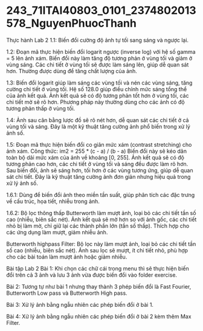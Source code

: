 # 243_71ITAI40803_0101_2374802013578_NguyenPhuocThanh
Thực hành Lab 2
1.1: Biến đổi cường độ ảnh tự tối sang sáng và ngược lại. 

1.2: Đoạn mã thực hiện biến đổi logarit ngược (inverse log) với hệ số gamma = 5 lên ảnh xám. Biến đổi này làm tăng độ tương phản ở vùng tối và giảm ở vùng sáng. Các chi tiết ở vùng tối sẽ được làm sáng lên, giúp dễ quan sát hơn.
Thường được dùng để tăng chất lượng của ảnh.

1.3: Biến đổi logarit giúp làm sáng các vùng tối và nén các vùng sáng, tăng cường chi tiết ở vùng tối. Hệ số 128.0 giúp điều chỉnh mức sáng tổng thể của ảnh kết quả.
Ảnh kết quả sẽ có độ tương phản tốt hơn ở vùng tối, các chi tiết mờ sẽ rõ hơn.
Phương pháp này thường dùng cho các ảnh có độ tương phản thấp ở vùng tối.

1.4: Ảnh sau cân bằng lược đồ sẽ rõ nét hơn, dễ quan sát các chi tiết ở cả vùng tối và sáng.
Đây là một kỹ thuật tăng cường ảnh phổ biến trong xử lý ảnh số.

1.5: Đoạn mã thực hiện biến đổi co giãn mức xám (contrast stretching) cho ảnh xám.
Công thức: im2 = 255 * (c - a) / (b - a)
Biến đổi này sẽ kéo dãn toàn bộ dải mức xám của ảnh về khoảng [0, 255]. Ảnh kết quả sẽ có độ tương phản cao hơn, các chi tiết ở vùng tối và sáng đều được làm rõ hơn.
Sau biến đổi, ảnh sẽ sáng hơn, tối hơn ở các vùng tương ứng, giúp dễ quan sát chi tiết. Đây là kỹ thuật tăng cường ảnh đơn giản nhưng hiệu quả trong xử lý ảnh số.

1.6.1: Dùng để biến đổi ảnh theo miền tần suất, giúp phân tích các đặc trưng về cấu trúc, họa tiết, nhiễu trong ảnh.

1.6.2: Bộ lọc thông thấp Butterworth làm mượt ảnh, loại bỏ các chi tiết tần số cao (nhiễu, biên sắc nét). Ảnh kết quả sẽ mờ hơn so với ảnh gốc, các chi tiết nhỏ bị làm mờ, chỉ giữ lại các thành phần lớn (tần số thấp).
Thích hợp cho các ứng dụng làm mượt, giảm nhiễu ảnh.

Butterworth highpass Filter: Bộ lọc này làm mượt ảnh, loại bỏ các chi tiết tần số cao (nhiễu, biên sắc nét). Ảnh sau lọc sẽ mượt, ít chi tiết nhỏ, phù hợp cho các bài toán làm mượt ảnh hoặc giảm nhiễu.

Bài tập Lab 2
Bài 1: Khi chọn các chữ cái trong menu thì sẽ thực hiện biến đổi trên cả 3 ảnh và lưu 3 ảnh vừa được biến đổi vào folder exercise.

Bài 2: Tương tự như bài 1 nhưng thay thành 3 phép biến đổi là Fast Fourier, Butterworth Low pass và Butterworth High pass.

Bài 3: Xử lý ảnh bằng ngẫu nhiên các phép biến đổi ở bài 1.

Bài 4: Xử lý ảnh bằng ngẫu nhiên các phép biến đổi ở bài 2 kèm thêm Max Filter.